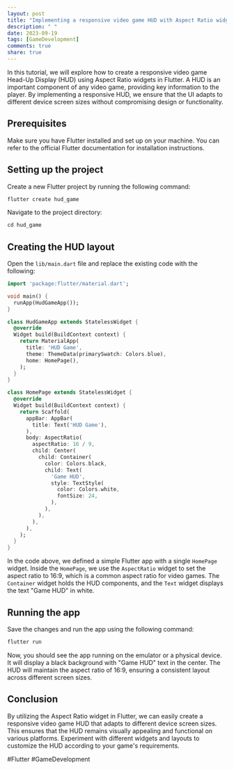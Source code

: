```yaml
---
layout: post
title: "Implementing a responsive video game HUD with Aspect Ratio widgets in Flutter"
description: " "
date: 2023-09-19
tags: [GameDevelopment]
comments: true
share: true
---
```


In this tutorial, we will explore how to create a responsive video game Head-Up Display (HUD) using Aspect Ratio widgets in Flutter. A HUD is an important component of any video game, providing key information to the player. By implementing a responsive HUD, we ensure that the UI adapts to different device screen sizes without compromising design or functionality.

## Prerequisites

Make sure you have Flutter installed and set up on your machine. You can refer to the official Flutter documentation for installation instructions.

## Setting up the project

Create a new Flutter project by running the following command:

```dart
flutter create hud_game
```

Navigate to the project directory:

```dart
cd hud_game
```

## Creating the HUD layout

Open the `lib/main.dart` file and replace the existing code with the following:

```dart
import 'package:flutter/material.dart';

void main() {
  runApp(HudGameApp());
}

class HudGameApp extends StatelessWidget {
  @override
  Widget build(BuildContext context) {
    return MaterialApp(
      title: 'HUD Game',
      theme: ThemeData(primarySwatch: Colors.blue),
      home: HomePage(),
    );
  }
}

class HomePage extends StatelessWidget {
  @override
  Widget build(BuildContext context) {
    return Scaffold(
      appBar: AppBar(
        title: Text('HUD Game'),
      ),
      body: AspectRatio(
        aspectRatio: 16 / 9,
        child: Center(
          child: Container(
            color: Colors.black,
            child: Text(
              'Game HUD',
              style: TextStyle(
                color: Colors.white,
                fontSize: 24,
              ),
            ),
          ),
        ),
      ),
    );
  }
}
```

In the code above, we defined a simple Flutter app with a single `HomePage` widget. Inside the `HomePage`, we use the `AspectRatio` widget to set the aspect ratio to 16:9, which is a common aspect ratio for video games. The `Container` widget holds the HUD components, and the `Text` widget displays the text "Game HUD" in white.

## Running the app

Save the changes and run the app using the following command:

```dart
flutter run
```

Now, you should see the app running on the emulator or a physical device. It will display a black background with "Game HUD" text in the center. The HUD will maintain the aspect ratio of 16:9, ensuring a consistent layout across different screen sizes.

## Conclusion

By utilizing the Aspect Ratio widget in Flutter, we can easily create a responsive video game HUD that adapts to different device screen sizes. This ensures that the HUD remains visually appealing and functional on various platforms. Experiment with different widgets and layouts to customize the HUD according to your game's requirements.

#Flutter #GameDevelopment